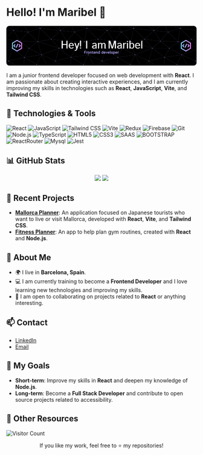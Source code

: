 # Hello! I'm Maribel 👋

![Banner](./github-header-image.png)

I am a junior frontend developer focused on web development with **React**. I am passionate about creating interactive experiences, and I am currently improving my skills in technologies such as **React**, **JavaScript**, **Vite**, and **Tailwind CSS**. <!-- I am also developing personal projects like **Mallorca Planner**, an application designed for Japanese tourists who want to explore the beautiful island of Mallorca. -->

## 🔧 Technologies & Tools

![React](https://img.shields.io/badge/React-61DAFB?style=for-the-badge&logo=react&logoColor=white)
![JavaScript](https://img.shields.io/badge/JavaScript-F7DF1E?style=for-the-badge&logo=javascript&logoColor=black)
![Tailwind CSS](https://img.shields.io/badge/Tailwind_CSS-38B2AC?style=for-the-badge&logo=tailwind-css&logoColor=white)
![Vite](https://img.shields.io/badge/Vite-B73BFE?style=for-the-badge&logo=vite&logoColor=white)
![Redux](https://img.shields.io/badge/Redux-764ABC?style=for-the-badge&logo=redux&logoColor=white)
![Firebase](https://img.shields.io/badge/Firebase-FFCA28?style=for-the-badge&logo=firebase&logoColor=black)
![Git](https://img.shields.io/badge/Git-F05032?style=for-the-badge&logo=git&logoColor=white)
![Node.js](https://img.shields.io/badge/Node.js-43853D?style=for-the-badge&logo=node.js&logoColor=white)
![TypeScript](https://img.shields.io/badge/TypeScript-007ACC?style=for-the-badge&logo=typescript&logoColor=white)
![HTML5](https://img.shields.io/badge/HTML5-E34F26?style=for-the-badge&logo=html5&logoColor=white)
![CSS3](https://img.shields.io/badge/CSS3-1572B6?style=for-the-badge&logo=css3&logoColor=white)
![SAAS](https://img.shields.io/badge/Sass-CC6699?style=for-the-badge&logo=sass&logoColor=white)
![BOOTSTRAP](https://img.shields.io/badge/Bootstrap-563D7C?style=for-the-badge&logo=bootstrap&logoColor=white)
![ReactRouter](https://img.shields.io/badge/React_Router-CA4245?style=for-the-badge&logo=react-router&logoColor=white)
![Mysql](https://img.shields.io/badge/MySQL-00000F?style=for-the-badge&logo=mysql&logoColor=white)
![Jest](https://img.shields.io/badge/Jest-323330?style=for-the-badge&logo=Jest&logoColor=white)

## 📊 GitHub Stats

<div align="center">
  <img height="180em" src="https://github-readme-stats.vercel.app/api?username=IMMaribel&show_icons=true&theme=radical&include_all_commits=true&count_private=true"/>
  <img height="180em" src="https://github-readme-stats.vercel.app/api/top-langs/?username=IMMaribel&layout=compact&langs_count=7&theme=radical"/>
</div>

## 🌱 Recent Projects

- **[Mallorca Planner](https://github.com/IMMaribel/mallorca-planner)**: An application focused on Japanese tourists who want to live or visit Mallorca, developed with **React**, **Vite**, and **Tailwind CSS**.
- **[Fitness Planner](https://github.com/IMMaribel/fitness-planner)**: An app to help plan gym routines, created with **React** and **Node.js**.

## 💬 About Me

- 🌍 I live in **Barcelona, Spain**.
- 💻 I am currently training to become a **Frontend Developer** and I love learning new technologies and improving my skills.
- 🚀 I am open to collaborating on projects related to **React** or anything interesting.

## 📫 Contact

- [LinkedIn](https://www.linkedin.com/in/maribel-i-7406772a/)
- [Email](immaribel7@gmail.com)

## 🚀 My Goals

- **Short-term**: Improve my skills in **React** and deepen my knowledge of **Node.js**.
- **Long-term**: Become a **Full Stack Developer** and contribute to open source projects related to accessibility.

## 🔗 Other Resources

![Visitor Count](https://komarev.com/ghpvc/?username=IMMaribel&color=brightgreen)

<div align="center">
  If you like my work, feel free to ⭐️ my repositories!
</div>

